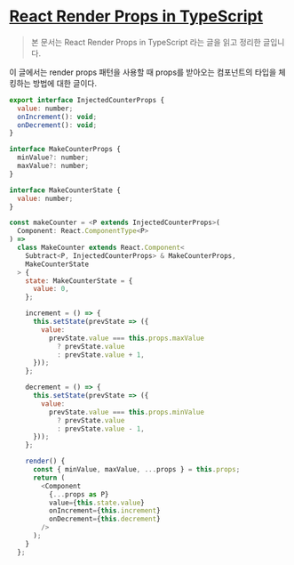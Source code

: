 # [React Render Props in TypeScript](https://medium.com/@jrwebdev/react-render-props-in-typescript-b561b00bc67c) 

> 본 문서는 React Render Props in TypeScript 라는 글을 읽고 정리한 글입니다. 

이 글에서는 render props 패턴을 사용할 때 props를 받아오는 컴포넌트의 타입을 체킹하는 방법에 대한 글이다. 

```javascript
export interface InjectedCounterProps {
  value: number;
  onIncrement(): void;
  onDecrement(): void;
}

interface MakeCounterProps {
  minValue?: number;
  maxValue?: number;
}

interface MakeCounterState {
  value: number;
}

const makeCounter = <P extends InjectedCounterProps>(
  Component: React.ComponentType<P>
) =>
  class MakeCounter extends React.Component<
    Subtract<P, InjectedCounterProps> & MakeCounterProps,
    MakeCounterState
  > {
    state: MakeCounterState = {
      value: 0,
    };

    increment = () => {
      this.setState(prevState => ({
        value:
          prevState.value === this.props.maxValue
            ? prevState.value
            : prevState.value + 1,
      }));
    };

    decrement = () => {
      this.setState(prevState => ({
        value:
          prevState.value === this.props.minValue
            ? prevState.value
            : prevState.value - 1,
      }));
    };

    render() {
      const { minValue, maxValue, ...props } = this.props;
      return (
        <Component
          {...props as P}
          value={this.state.value}
          onIncrement={this.increment}
          onDecrement={this.decrement}
        />
      );
    }
  };
```